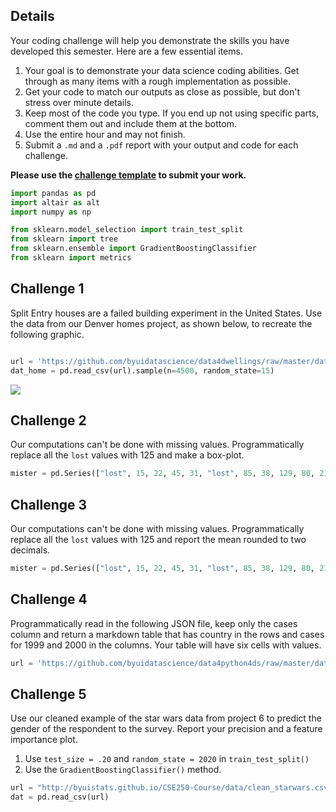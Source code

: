 ## Details

Your coding challenge will help you demonstrate the skills you have developed this semester. Here are a few essential items.

1. Your goal is to demonstrate your data science coding abilities. Get through as many items with a rough implementation as possible.
2. Get your code to match our outputs as close as possible, but don't stress over minute details.
3. Keep most of the code you type.  If you end up not using specific parts, comment them out and include them at the bottom.
4. Use the entire hour and may not finish.
3. Submit a `.md` and a `.pdf` report with your output and code for each challenge.

__Please use the [challenge template](https://byuistats.github.io/CSE250-Course/template/challenge_template.md) to submit your work.__

```python
import pandas as pd 
import altair as alt
import numpy as np

from sklearn.model_selection import train_test_split
from sklearn import tree
from sklearn.ensemble import GradientBoostingClassifier
from sklearn import metrics
```


## Challenge 1

Split Entry houses are a failed building experiment in the United States. Use the data from our Denver homes project, as shown below, to recreate the following graphic.

```python

url = 'https://github.com/byuidatascience/data4dwellings/raw/master/data-raw/dwellings_denver/dwellings_denver.csv'
dat_home = pd.read_csv(url).sample(n=4500, random_state=15)

```

![](split_entry.png)


## Challenge 2

Our computations can't be done with missing values. Programmatically replace all the `lost` values with 125 and make a box-plot.

```python
mister = pd.Series(["lost", 15, 22, 45, 31, "lost", 85, 38, 129, 80, 21, 2])
```

## Challenge 3

Our computations can't be done with missing values. Programmatically replace all the `lost` values with 125 and report the mean rounded to two decimals.

```python
mister = pd.Series(["lost", 15, 22, 45, 31, "lost", 85, 38, 129, 80, 21, 2])
```

## Challenge 4

Programmatically read in the following JSON file, keep only the cases column and return a markdown table that has country in the rows and cases for 1999 and 2000 in the columns. Your table will have six cells with values.

```python
url = 'https://github.com/byuidatascience/data4python4ds/raw/master/data-raw/table1/table1.json'
```

## Challenge 5

Use our cleaned example of the star wars data from project 6 to predict the gender of the respondent to the survey. Report your precision and a feature importance plot.

1. Use `test_size = .20` and `random_state = 2020` in `train_test_split()`
2. Use the `GradientBoostingClassifier()` method.

```python
url = "http://byuistats.github.io/CSE250-Course/data/clean_starwars.csv"
dat = pd.read_csv(url)
```
